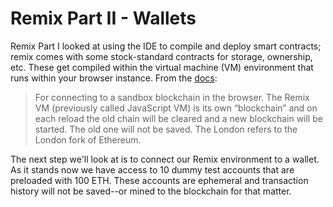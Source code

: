 # Remix Part II - Wallets

Remix Part I looked at using the IDE to compile and deploy smart contracts; remix comes with some stock-standard contracts for storage, ownership, etc. These get compiled within the virtual machine (VM) environment that runs within your browser instance. From the [docs](https://remix-ide.readthedocs.io/en/latest/run.html):

> For connecting to a sandbox blockchain in the browser. The Remix VM (previously called JavaScript VM) is its own “blockchain” and on each reload the old chain will be cleared and a new blockchain will be started. The old one will not be saved. The London refers to the London fork of Ethereum.

The next step we'll look at is to connect our Remix environment to a wallet. As it stands now we have access to 10 dummy test accounts that are preloaded with 100 ETH. These accounts are ephemeral and transaction history will not be saved--or mined to the blockchain for that matter.
